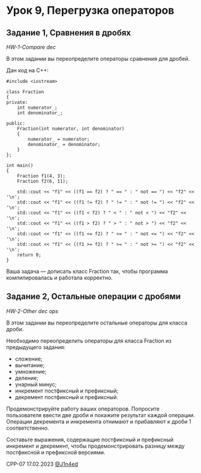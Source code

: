 # Урок 9, Перегрузка операторов
## Задание 1, Сравнения в дробях
*HW-1-Compare dec*

В этом задании вы переопределите операторы сравнения для дробей.

Дан код на C++:

```
#include <iostream>

class Fraction
{
private:
	int numerator_;
	int denominator_;

public:
	Fraction(int numerator, int denominator)
	{
		numerator_ = numerator;
		denominator_ = denominator;
	}
};

int main()
{
	Fraction f1(4, 3);
	Fraction f2(6, 11);

	std::cout << "f1" << ((f1 == f2) ? " == " : " not == ") << "f2" << '\n';
	std::cout << "f1" << ((f1 != f2) ? " != " : " not != ") << "f2" << '\n';
	std::cout << "f1" << ((f1 < f2) ? " < " : " not < ") << "f2" << '\n';
	std::cout << "f1" << ((f1 > f2) ? " > " : " not > ") << "f2" << '\n';
	std::cout << "f1" << ((f1 <= f2) ? " <= " : " not <= ") << "f2" << '\n';
	std::cout << "f1" << ((f1 >= f2) ? " >= " : " not >= ") << "f2" << '\n';
	return 0;
}
```

Ваша задача — дописать класс Fraction так, чтобы программа компилировалась 
и работала корректно.

## Задание 2, Остальные операции с дробями
*HW-2-Other dec ops*

В этом задании вы переопределите остальные операторы для класса дроби.

Необходимо переопределить операторы для класса Fraction из предыдущего задания:

- сложение;
- вычитание;
- умножение;
- деление;
- унарный минус;
- инкремент постфиксный и префиксный;
- декремент постфиксный и префиксный.

Продемонстрируйте работу ваших операторов. Попросите пользователя ввести две дроби и 
покажите результат каждой операции. Операции декремента и инкремента отнимают и 
прибавляют к дроби 1 соответственно.

Составьте выражения, содержащие постфиксный и префиксный инкремент и декремент, 
чтобы продемонстрировать разницу между постфиксной и префиксной версиями.

CPP-07
17.02.2023
[@J1n4ed](https://github.com/J1n4ed)